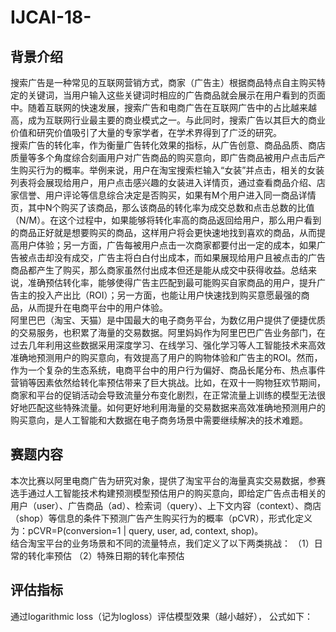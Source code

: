 # IJCAI-18-
## 背景介绍

   搜索广告是一种常见的互联网营销方式，商家（广告主）根据商品特点自主购买特定的关键词，当用户输入这些关键词时相应的广告商品就会展示在用户看到的页面中。随着互联网的快速发展，搜索广告和电商广告在互联网广告中的占比越来越高，成为互联网行业最主要的商业模式之一。与此同时，搜索广告以其巨大的商业价值和研究价值吸引了大量的专家学者，在学术界得到了广泛的研究。\
   搜索广告的转化率，作为衡量广告转化效果的指标，从广告创意、商品品质、商店质量等多个角度综合刻画用户对广告商品的购买意向，即广告商品被用户点击后产生购买行为的概率。举例来说，用户在淘宝搜索栏输入“女装”并点击，相关的女装列表将会展现给用户，用户点击感兴趣的女装进入详情页，通过查看商品介绍、店家信誉、用户评论等信息综合决定是否购买，如果有M个用户进入同一商品详情页，其中N个购买了该商品，那么该商品的转化率为成交总数和点击总数的比值（N/M）。在这个过程中，如果能够将转化率高的商品返回给用户，那么用户看到的商品正好就是想要购买的商品，这样用户将会更快速地找到喜欢的商品，从而提高用户体验；另一方面，广告每被用户点击一次商家都要付出一定的成本，如果广告被点击却没有成交，广告主将白白付出成本，而如果展现给用户且被点击的广告商品都产生了购买，那么商家虽然付出成本但还是能从成交中获得收益。总结来说，准确预估转化率，能够使得广告主匹配到最可能购买自家商品的用户，提升广告主的投入产出比（ROI）；另一方面，也能让用户快速找到购买意愿最强的商品，从而提升在电商平台中的用户体验。\
   阿里巴巴（淘宝、天猫）是中国最大的电子商务平台，为数亿用户提供了便捷优质的交易服务，也积累了海量的交易数据。阿里妈妈作为阿里巴巴广告业务部门，在过去几年利用这些数据采用深度学习、在线学习、强化学习等人工智能技术来高效准确地预测用户的购买意向，有效提高了用户的购物体验和广告主的ROI。然而，作为一个复杂的生态系统，电商平台中的用户行为偏好、商品长尾分布、热点事件营销等因素依然给转化率预估带来了巨大挑战。比如，在双十一购物狂欢节期间，商家和平台的促销活动会导致流量分布变化剧烈，在正常流量上训练的模型无法很好地匹配这些特殊流量。如何更好地利用海量的交易数据来高效准确地预测用户的购买意向，是人工智能和大数据在电子商务场景中需要继续解决的技术难题。
## 赛题内容
本次比赛以阿里电商广告为研究对象，提供了淘宝平台的海量真实交易数据，参赛选手通过人工智能技术构建预测模型预估用户的购买意向，即给定广告点击相关的用户（user）、广告商品（ad）、检索词（query）、上下文内容（context）、商店（shop）等信息的条件下预测广告产生购买行为的概率（pCVR），形式化定义为：pCVR=P(conversion=1 | query, user, ad, context, shop)。\
结合淘宝平台的业务场景和不同的流量特点，我们定义了以下两类挑战：
（1）日常的转化率预估
（2）特殊日期的转化率预估
## 评估指标
通过logarithmic loss（记为logloss）评估模型效果（越小越好）， 公式如下：
